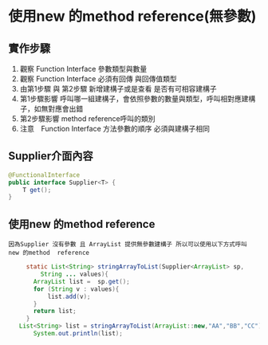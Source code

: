 # 使用new 的method reference(無參數)
## 實作步驟
1. 觀察 Function Interface 參數類型與數量
2. 觀察 Function Interface 必須有回傳 與回傳值類型
3. 由第1步驟 與 第2步驟 新增建構子或是查看 是否有可相容建構子
4. 第1步驟影響 呼叫哪一組建構子，會依照參數的數量與類型，呼叫相對應建構子，如無對應會出錯
5. 第2步驟影響 method  reference呼叫的類別
6. 注意　Function Interface 方法參數的順序 必須與建構子相同
## Supplier介面內容
```java
@FunctionalInterface
public interface Supplier<T> {
    T get();
}
```
## 使用new 的method  reference
```因為Supplier 沒有參數 且 ArrayList 提供無參數建構子 所以可以使用以下方式呼叫 new 的method  reference```
```java
     static List<String> stringArrayToList(Supplier<ArrayList> sp,
	     String ... values){
	   ArrayList list =  sp.get();
	   for (String v : values){
	       list.add(v);
	   }
	   return list;
     }
   List<String> list = stringArrayToList(ArrayList::new,"AA","BB","CC");
	   System.out.println(list);
```
